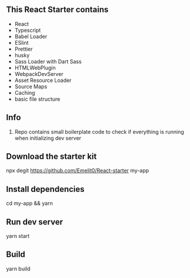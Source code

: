 ## This React Starter contains

* React
* Typescript
* Babel Loader
* ESlint
* Prettier
* husky
* Sass Loader with Dart Sass
* HTMLWebPlugin
* WebpackDevServer
* Asset Resource Loader
* Source Maps
* Caching
* basic file structure

## Info

1. Repo contains small boilerplate code to check if everything is running when initializing dev server



## Download the starter kit

npx degit https://github.com/Emelit0/React-starter my-app

## Install dependencies

cd my-app &&
yarn

## Run dev server

yarn start

## Build

yarn build
